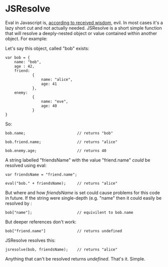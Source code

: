 JSResolve
=========

Eval in Javascript is, [according to received wisdom](http://blogs.msdn.com/b/ericlippert/archive/2003/11/01/53329.aspx), evil. In most cases it's a lazy short cut and not actually needed. JSResolve is a short simple function that will resolve a deeply-nested object or value contained within another object. For example:

Let's say this object, called "bob" exists:

    var bob = {
        name: "bob",
        age : 42,
        friend:
                {
                    name: "alice",
                    age: 41
                },
        enemy:
                {
                    name: "eve",
                    age: 40
                }
    }

So:

    bob.name;                       // returns "bob"

    bob.friend.name;                // returns "alice"

    bob.enemy.age;                  // returns 40

A string labelled "friendsName" with the value "friend.name" _could_ be resolved using eval:

    var friendsName = "friend.name";
    
    eval("bob." + friendsName);     // returns "alice"

But where and how _friendsName_ is set could cause problems for this code in future. If the string were single-depth (e.g. "name" then it could easily be resolved by :

    bob["name"];                    // equivilent to bob.name

But deeper references don't work:

    bob["friend.name"]              // returns undefined

JSResolve resolves this:

    jsresolve(bob, friendsName);    // returns "alice"

Anything that can't be resolved returns _undefined_. That's it. Simple.
